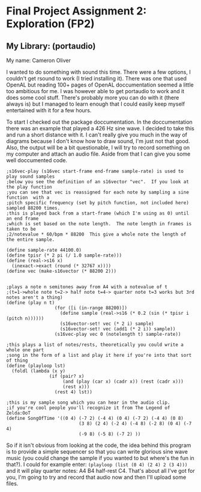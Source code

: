 # Final Project Assignment 2: Exploration (FP2)


## My Library: (portaudio)
My name: Cameron Oliver

I wanted to do something with sound this time.  There were a few options, I couldn't get rsound to work (I tried installing it).  There was one that used OpenAL but reading 100+ pages of OpenAL doccumentation seemed a little too ambitious for me.  I was however able to get portaudio to work and it does some cool stuff.  There's probably more you can do with it (there always is) but I managed to learn enough that I could easily keep myself entertained with it for a few hours.  

To start I checked out the package doccumentation.  In the doccumentation there was an example that played a 426 Hz sine wave.  I decided to take this and run a short distance with it.  I can't really give you much in the way of diagrams because I don't know how to draw sound, I'm just not that good.  Also, the output will be a bit questionable, I will try to record something on my computer and attach an audio file.  Aside from that I can give you some well doccumented code.


```
;s16vec-play (s16vec start-frame end-frame sample-rate) is used to play sound samples
;below you see the definition of an s16vector "vec".  If you look at the play function
;you can see that vec is reassigned for each note by sampling a sine function  with a
;pitch specific frequency (set by pitch function, not included here) sampled 88200 times.
;this is played back from a start-frame (which I'm using as 0) until an end frame
;which is set based on the note length.  The note length in frames is taken to be
;2/notevalue * 60/bpm * 88200  This give a whole note the length of the entire sample.

(define sample-rate 44100.0)
(define tpisr (* 2 pi (/ 1.0 sample-rate)))
(define (real->s16 x)
  (inexact->exact (round (* 32767 x))))
(define vec (make-s16vector (* 88200 2)))


;plays a note n semitones away from A4 with a notevalue of t
;(t=1->whole note t=2-> half note t=4-> quarter note t=3 works but 3rd notes aren't a thing)
(define (play n t)
                  (for ([i (in-range 88200)])
                    (define sample (real->s16 (* 0.2 (sin (* tpisr i (pitch n))))))
                    (s16vector-set! vec (* 2 i) sample)
                    (s16vector-set! vec (add1 (* 2 i)) sample))
                  (s16vec-play vec 0 (notelength t) sample-rate))

;this plays a list of notes/rests, theoretically you could write a whole one part
;song in the form of a list and play it here if you're into that sort of thing
(define (playloop lst)
  (foldl (lambda (x y)
                (if (pair? x)
                     (and (play (car x) (cadr x)) (rest (cadr x)))
                     (rest x)))                     
                  (rest 4) lst))

;this is my sample song which you can hear in the audio clip.
;if you're cool people you'll recognize it from The Legend of Zelda:OoT
(define SongOfTime '((0 4) (-7 2) (-4 4) (0 4) (-7 2) (-4 4) (0 8)
                           (3 8) (2 4) (-2 4) (-4 8) (-2 8) (0 4) (-7 4)
                           (-9 8) (-5 8) (-7 2) ))
```
So if it isn't obvious from looking at the code, the idea behind this program is to provide a simple sequencer so that you can write glorious sine wave music (you could change the sample if you wanted to but where's the fun in that?).  I could for example enter: `(playloop (list (0 4) (2 4) 2 (3 4)))` and it will play quarter notes: A4 B4 half-rest C4.  That's about all I've got for you, I'm going to try and record that audio now and then I'll upload some files.
